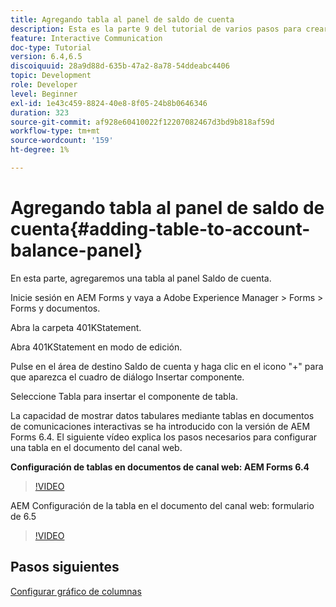 ```yaml
---
title: Agregando tabla al panel de saldo de cuenta
description: Esta es la parte 9 del tutorial de varios pasos para crear su primer documento de comunicación interactivo. En esta parte, añadiremos una tabla al panel Saldo de cuenta.
feature: Interactive Communication
doc-type: Tutorial
version: 6.4,6.5
discoiquuid: 28a9d88d-635b-47a2-8a78-54ddeabc4406
topic: Development
role: Developer
level: Beginner
exl-id: 1e43c459-8824-40e8-8f05-24b8b0646346
duration: 323
source-git-commit: af928e60410022f12207082467d3bd9b818af59d
workflow-type: tm+mt
source-wordcount: '159'
ht-degree: 1%

---
```


# Agregando tabla al panel de saldo de cuenta{#adding-table-to-account-balance-panel}

En esta parte, agregaremos una tabla al panel Saldo de cuenta.

Inicie sesión en AEM Forms y vaya a Adobe Experience Manager > Forms > Forms y documentos.

Abra la carpeta 401KStatement.

Abra 401KStatement en modo de edición.

Pulse en el área de destino Saldo de cuenta y haga clic en el icono &quot;+&quot; para que aparezca el cuadro de diálogo Insertar componente.

Seleccione Tabla para insertar el componente de tabla.

La capacidad de mostrar datos tabulares mediante tablas en documentos de comunicaciones interactivas se ha introducido con la versión de AEM Forms 6.4. El siguiente vídeo explica los pasos necesarios para configurar una tabla en el documento del canal web.

**Configuración de tablas en documentos de canal web: AEM Forms 6.4**

>[!VIDEO](https://video.tv.adobe.com/v/22360?quality=12&learn=on)

AEM Configuración de la tabla en el documento del canal web: formulario de 6.5

>[!VIDEO](https://video.tv.adobe.com/v/27847?quality=12&learn=on)

## Pasos siguientes

[Configurar gráfico de columnas](./partten.md)
